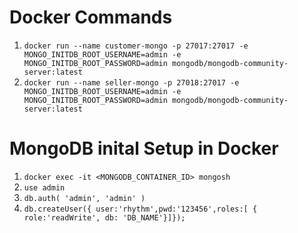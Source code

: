 # Docker Commands
1. `docker run --name customer-mongo -p 27017:27017 -e MONGO_INITDB_ROOT_USERNAME=admin -e MONGO_INITDB_ROOT_PASSWORD=admin mongodb/mongodb-community-server:latest`
2. `docker run --name seller-mongo -p 27018:27017 -e MONGO_INITDB_ROOT_USERNAME=admin -e MONGO_INITDB_ROOT_PASSWORD=admin mongodb/mongodb-community-server:latest`

# MongoDB inital Setup in Docker
1. `docker exec -it <MONGODB_CONTAINER_ID> mongosh`
2. `use admin`
3. `db.auth( 'admin', 'admin' )`
4. `db.createUser({ user:'rhythm',pwd:'123456',roles:[ { role:'readWrite', db: 'DB_NAME'}]});`